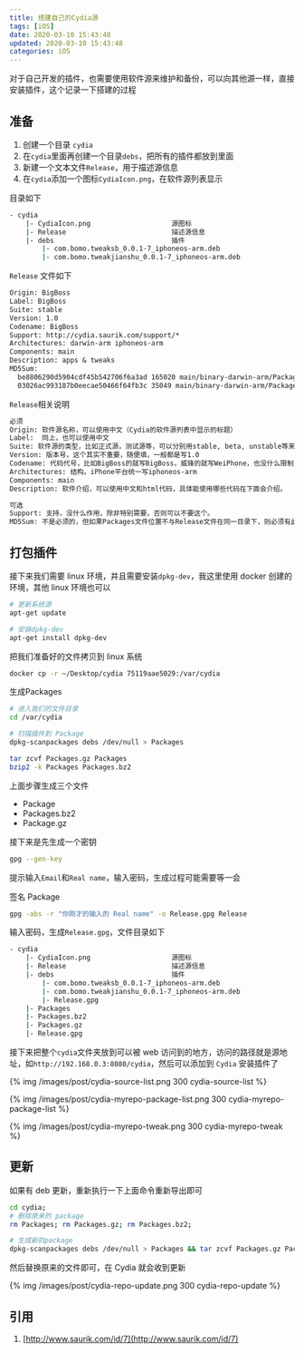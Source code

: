 ```yaml
---
title: 搭建自己的Cydia源
tags: [iOS]
date: 2020-03-10 15:43:48
updated: 2020-03-10 15:43:48
categories: iOS
---
```


对于自己开发的插件，也需要使用软件源来维护和备份，可以向其他源一样，直接安装插件，这个记录一下搭建的过程

## 准备

1. 创建一个目录 `cydia`
2. 在`cydia`里面再创建一个目录`debs`，把所有的插件都放到里面
3. 新建一个文本文件`Release`，用于描述源信息
4. 在`cydia`添加一个图标`CydiaIcon.png`，在软件源列表显示

目录如下

```sh
- cydia
    |- CydiaIcon.png                    源图标
    |- Release                          描述源信息
    |- debs                             插件
        |- com.bomo.tweaksb_0.0.1-7_iphoneos-arm.deb
        |- com.bomo.tweakjianshu_0.0.1-7_iphoneos-arm.deb
```

`Release` 文件如下

```txt
Origin: BigBoss
Label: BigBoss
Suite: stable
Version: 1.0
Codename: BigBoss
Support: http://cydia.saurik.com/support/*
Architectures: darwin-arm iphoneos-arm
Components: main
Description: apps & tweaks
MD5Sum:
  be8806290d5904cdf45b542706f6a3ad 165020 main/binary-darwin-arm/Packages
  03026ac993187b0eecae50466f64fb3c 35049 main/binary-darwin-arm/Packages.gz  
```

`Release`相关说明

```txt
必须
Origin: 软件源名称，可以使用中文（Cydia的软件源列表中显示的标题）
Label:  同上，也可以使用中文
Suite: 软件源的类型，比如正式源，测试源等，可以分别用stable, beta, unstable等来表示，一般填stable就可以了
Version: 版本号，这个其实不重要，随便填，一般都是写1.0
Codename: 代码代号，比如BigBoss的就写BigBoss，威锋的就写WeiPhone，也没什么限制，只能用英文
Architectures: 结构。iPhone平台统一写iphoneos-arm
Components: main
Description: 软件介绍，可以使用中文和html代码，具体能使用哪些代码在下面会介绍。

可选
Support: 支持，没什么作用，除非特别需要，否则可以不要这个。
MD5Sum: 不是必须的，但如果Packages文件位置不与Release文件在同一目录下，则必须有此项。另外，如果需要签名Release文件，也必须有这个。关于MD5Sum的格式，在下文也会介绍。
```

## 打包插件

接下来我们需要 linux 环境，并且需要安装`dpkg-dev`，我这里使用 docker 创建的环境，其他 linux 环境也可以

```sh
# 更新系统源
apt-get update

# 安装dpkg-dev
apt-get install dpkg-dev
```

把我们准备好的文件拷贝到 linux 系统

```sh
docker cp -r ~/Desktop/cydia 75119aae5029:/var/cydia
```

生成Packages

```sh
# 进入我们的文件目录
cd /var/cydia

# 扫描插件到 Package
dpkg-scanpackages debs /dev/null > Packages

tar zcvf Packages.gz Packages
bzip2 -k Packages Packages.bz2
```

上面步骤生成三个文件

* Package
* Packages.bz2
* Package.gz

接下来是先生成一个密钥

```sh
gpg --gen-key
```

提示输入`Email`和`Real name`，输入密码，生成过程可能需要等一会

签名 Package

```sh
gpg -abs -r "你刚才的输入的 Real name" -o Release.gpg Release
```

输入密码，生成`Release.gpg`，文件目录如下

```sh
- cydia
    |- CydiaIcon.png                    源图标
    |- Release                          描述源信息
    |- debs                             插件
        |- com.bomo.tweaksb_0.0.1-7_iphoneos-arm.deb
        |- com.bomo.tweakjianshu_0.0.1-7_iphoneos-arm.deb
        |- Release.gpg
    |- Packages
    |- Packages.bz2
    |- Packages.gz
    |- Release.gpg
```

接下来把整个`cydia`文件夹放到可以被 web 访问到的地方，访问的路径就是源地址，如`http://192.168.0.3:8080/cydia`，然后可以添加到 `Cydia` 安装插件了

{% img /images/post/cydia-source-list.png 300 cydia-source-list %}

{% img /images/post/cydia-myrepo-package-list.png 300 cydia-myrepo-package-list %}

{% img /images/post/cydia-myrepo-tweak.png 300 cydia-myrepo-tweak %}

## 更新

如果有 deb 更新，重新执行一下上面命令重新导出即可

```sh
cd cydia;
# 删除原来的 package
rm Packages; rm Packages.gz; rm Packages.bz2;

# 生成新的package
dpkg-scanpackages debs /dev/null > Packages && tar zcvf Packages.gz Packages && bzip2 -k Packages Packages.bz2
```

然后替换原来的文件即可，在 Cydia 就会收到更新

{% img /images/post/cydia-repo-update.png 300 cydia-repo-update %}

## 引用

1. [http://www.saurik.com/id/7](http://www.saurik.com/id/7)
